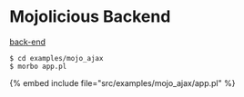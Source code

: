 # Mojolicious Backend

[back-end](http://127.0.0.1:3000/)


```
$ cd examples/mojo_ajax
$ morbo app.pl
```
{% embed include file="src/examples/mojo_ajax/app.pl" %}




